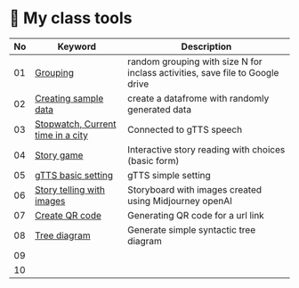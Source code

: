 # 🌿 My class tools

|No|Keyword|Description|
|--|--|--|
|01|[Grouping](https://github.com/MK316/classtools/blob/main/random_grouping.ipynb)|random grouping with size N for inclass activities, save file to Google drive|
|02|[Creating sample data](https://github.com/MK316/classtools/blob/main/CreateSample.ipynb)|create a datafrome with randomly generated data|
|03|[Stopwatch, Current time in a city](https://github.com/MK316/classtools/blob/main/Stopwatch.ipynb)| Connected to gTTS speech|
|04|[Story game](https://github.com/MK316/classtools/blob/main/Storygame.ipynb)|Interactive story reading with choices (basic form)|
|05|[gTTS basic setting](https://github.com/MK316/classtools/blob/main/gTTS.ipynb)|gTTS simple setting|
|06|[Story telling with images](https://github.com/MK316/classtools/blob/main/story_plus_image.ipynb)|Storyboard with images created using Midjourney openAI|
|07|[Create QR code](https://github.com/MK316/classtools/blob/main/QRcode.ipynb)|Generating QR code for a url link|
|08|[Tree diagram](https://github.com/MK316/classtools/blob/main/treediagram.ipynb)| Generate simple syntactic tree diagram|
|09|||
|10|||

